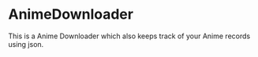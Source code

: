 # AnimeDownloader
This is a Anime Downloader which also keeps track of your Anime records using json. 

